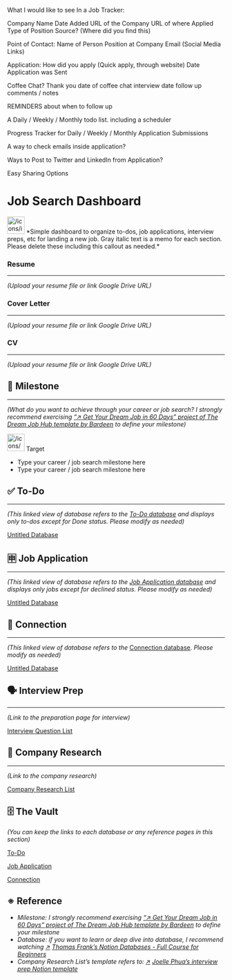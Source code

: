 What I would like to see In a Job Tracker:

Company Name
Date Added
URL of the Company
URL of where Applied
Type of Position
Source? (Where did you find this)

Point of Contact:
Name of Person
Position at Company
Email
(Social Media Links)

Application:
How did you apply (Quick apply, through website)
Date Application was Sent

Coffee Chat?
Thank you
date of coffee chat
interview date
follow up
comments / notes

REMINDERS about when to follow up

A Daily / Weekly / Monthly todo list.
including a scheduler

Progress Tracker for Daily / Weekly / Monthly Application Submissions

A way to check emails inside application?

Ways to Post to Twitter and LinkedIn from Application?

Easy Sharing Options

###

# Job Search Dashboard

<aside>
<img src="/icons/info-alternate_green.svg" alt="/icons/info-alternate_green.svg" width="40px" /> *Simple dashboard to organize to-dos, job applications, interview preps, etc for landing a new job.
Gray italic text is a memo for each section. Please delete these including this callout as needed.*

</aside>

### **Resume**

---

_(Upload your resume file or link Google Drive URL)_

[]()

### **Cover Letter**

---

_(Upload your resume file or link Google Drive URL)_

[]()

### **CV**

---

_(Upload your resume file or link Google Drive URL)_

[]()

## 🎯 Milestone

---

_(What do you want to achieve through your career or job search? I strongly recommend exercising [“↗️ Get Your Dream Job in 60 Days” project of The Dream Job Hub template by Bardeen](https://www.notion.so/templates/dream-job-hub) to define your milestone)_

<aside>
<img src="/icons/binoculars_green.svg" alt="/icons/binoculars_green.svg" width="40px" /> Target

- Type your career / job search milestone here
- Type your career / job search milestone here
</aside>

## ✅ To-Do

---

_(This linked view of database refers to the [To-Do database](https://www.notion.so/To-Do-7ec9177231dc42a1a2a96055530b1562?pvs=21) and displays only to-dos except for Done status. Please modify as needed)_

[Untitled Database](https://www.notion.so/c658fd7a681c4fcb9ef945ec998ee874?pvs=21)

## 🈸 Job Application

---

_(This linked view of database refers to the [Job Application database](https://www.notion.so/Job-Application-80d94829fdf44882ab377f9b587fc236?pvs=21) and displays only jobs except for declined status. Please modify as needed)_

[Untitled Database](https://www.notion.so/8367f8394a604ccd91fb17893f4d8061?pvs=21)

## 🤝 Connection

---

_(This linked view of database refers to the_ [Connection database](https://www.notion.so/Connection-d7b40d74c5af401295d9885c51ea2e8a?pvs=21). _Please modify as needed)_

[Untitled Database](https://www.notion.so/009c7aed36c24d06b014a91240993082?pvs=21)

## 🗣️ Interview Prep

---

_(Link to the preparation page for interview)_

[Interview Question List](https://www.notion.so/Interview-Question-List-4f534a6985dc4432bfa5c724d648af0b?pvs=21)

## 🏢 Company Research

---

_(Link to the company research)_

[Company Research List](https://www.notion.so/Company-Research-List-5db305d25baf4bc8b40aa282c09c674c?pvs=21)

## 🗄️ The Vault

_(You can keep the links to each database or any reference pages in this section)_

[To-Do](https://www.notion.so/To-Do-7ec9177231dc42a1a2a96055530b1562?pvs=21)

[Job Application](https://www.notion.so/Job-Application-80d94829fdf44882ab377f9b587fc236?pvs=21)

[Connection](https://www.notion.so/Connection-d7b40d74c5af401295d9885c51ea2e8a?pvs=21)

## ※ Reference

- _Milestone: I strongly recommend exercising [“↗️ Get Your Dream Job in 60 Days” project of The Dream Job Hub template by Bardeen](https://www.notion.so/templates/dream-job-hub) to define your milestone_
- _Database: if you want to learn or deep dive into database, I recommend watching [↗️](https://www.notion.so/templates/dream-job-hub) [Thomas Frank’s Notion Databases - Full Course for Beginners](https://youtu.be/mAJOpO73d8Y?si=a9zxLasd1GBeFIRy)_
- _Company Research List’s template refers to: [↗️](https://www.notion.so/templates/dream-job-hub) [Joelle Phua’s interview prep Notion template](https://www.youtube.com/redirect?event=video_description&redir_token=QUFFLUhqazhyTEhYSVpZZ3cxbEt5bVBnajZGY08xNENOQXxBQ3Jtc0tseDg3UWcxRXpTUUtoamY0UEhMU1ZibjBISk11dEpvZUpGSy1kVWR6UnM1VGFkYUJUaWtkVjZEZFJHcFUwNFcyNU0tTnI4YlJiZjVGdW5FV2d4c29OUVhNcVNsMS04U2VjLTU4TEEzeFpzbXhtdHNNVQ&q=https%3A%2F%2Fbit.ly%2Finterview-prep-template&v=vVw_a7bElK8)_
